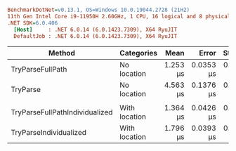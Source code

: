 ``` ini

BenchmarkDotNet=v0.13.1, OS=Windows 10.0.19044.2728 (21H2)
11th Gen Intel Core i9-11950H 2.60GHz, 1 CPU, 16 logical and 8 physical cores
.NET SDK=6.0.406
  [Host]     : .NET 6.0.14 (6.0.1423.7309), X64 RyuJIT
  DefaultJob : .NET 6.0.14 (6.0.1423.7309), X64 RyuJIT


```
|                         Method |    Categories |     Mean |     Error |    StdDev |   Median |  Gen 0 |  Gen 1 | Allocated |
|------------------------------- |-------------- |---------:|----------:|----------:|---------:|-------:|-------:|----------:|
|               TryParseFullPath |   No location | 1.253 μs | 0.0353 μs | 0.0972 μs | 1.235 μs | 0.1431 |      - |      2 KB |
|                       TryParse |   No location | 4.563 μs | 0.1376 μs | 0.3813 μs | 4.528 μs | 0.3052 |      - |      4 KB |
|                                |               |          |           |           |          |        |        |           |
| TryParseFullPathIndividualized | With location | 1.364 μs | 0.0426 μs | 0.1159 μs | 1.330 μs | 0.1545 |      - |      2 KB |
|         TryParseIndividualized | With location | 1.796 μs | 0.0393 μs | 0.1076 μs | 1.757 μs | 0.3433 | 0.0019 |      4 KB |
